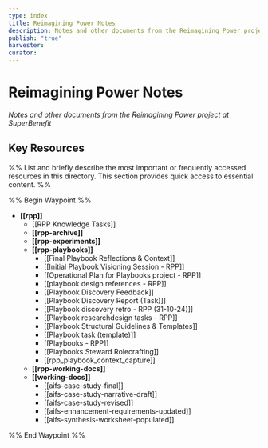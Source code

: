 ```yaml
---
type: index
title: Reimagining Power Notes
description: Notes and other documents from the Reimagining Power project at SuperBenefit
publish: "true"
harvester: 
curator:
---
```

# Reimagining Power Notes

_Notes and other documents from the Reimagining Power project at SuperBenefit_

## Key Resources

%% List and briefly describe the most important or frequently accessed resources in this directory. This section provides quick access to essential content. %%


%% Begin Waypoint %%
- **[[rpp]]**
  - [[RPP Knowledge Tasks]]
  - **[[rpp-archive]]**
  - **[[rpp-experiments]]**
  - **[[rpp-playbooks]]**
    - [[Final Playbook Reflections & Context]]
    - [[Initial Playbook Visioning Session - RPP]]
    - [[Operational Plan for Playbooks project - RPP]]
    - [[playbook design references - RPP]]
    - [[Playbook Discovery Feedback]]
    - [[Playbook Discovery Report (Task)]]
    - [[Playbook discovery retro - RPP (31-10-24)]]
    - [[Playbook researchdesign tasks - RPP]]
    - [[Playbook Structural Guidelines & Templates]]
    - [[Playbook task (template)]]
    - [[Playbooks - RPP]]
    - [[Playbooks Steward Rolecrafting]]
    - [[rpp_playbook_context_capture]]
  - **[[rpp-working-docs]]**
  - **[[working-docs]]**
    - [[aifs-case-study-final]]
    - [[aifs-case-study-narrative-draft]]
    - [[aifs-case-study-revised]]
    - [[aifs-enhancement-requirements-updated]]
    - [[aifs-synthesis-worksheet-populated]]

%% End Waypoint %%